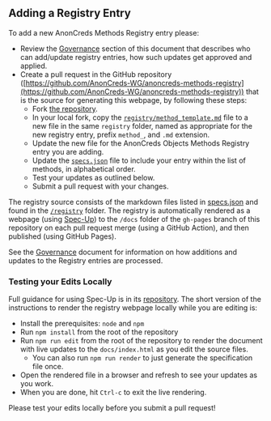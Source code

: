 ## Adding a Registry Entry

To add a new AnonCreds Methods Registry entry please:

- Review the [Governance](#governance) section of this document that describes
  who can add/update registry entries, how such updates get approved and
  applied.
- Create a pull request in the GitHub repository ([https://github.com/AnonCreds-WG/anoncreds-methods-registry](https://github.com/AnonCreds-WG/anoncreds-methods-registry)) that is the source for generating this webpage, by following these steps:
  - Fork [the repository](https://github.com/AnonCreds-WG/anoncreds-methods-registry).
  - In your local fork, copy the [`registry/method_template.md`](https://github.com/AnonCreds-WG/anoncreds-methods-registry/blob/main/registry/method_template.md) file
    to a new file in the same `registry` folder, named as appropriate for the new
    registry entry, prefix `method_`, and `.md` extension.
  - Update the new file for the AnonCreds Objects Methods
    Registry entry you are adding.
  - Update the [`specs.json`](./specs.json) file to include your entry within the
    list of methods, in alphabetical order.
  - Test your updates as outlined below.
  - Submit a pull request with your changes.

The registry source consists of the markdown files listed in
[specs.json](/specs.json) and found in the [`/registry`](/registry) folder. The
registry is automatically rendered as a webpage (using
[Spec-Up](https://github.com/decentralized-identity/spec-up)) to the `/docs`
folder of the `gh-pages` branch of this repository on each pull request merge
(using a GitHub Action), and then published (using GitHub Pages).

See the [Governance](./Governance.md) document for information on how
additions and updates to the Registry entries are processed.

### Testing your Edits Locally

Full guidance for using Spec-Up is in its
[repository](https://github.com/decentralized-identity/spec-up). The short
version of the instructions to render the registry webpage locally while you are
editing is:

- Install the prerequisites: `node` and `npm`
- Run `npm install` from the root of the repository
- Run `npm run edit` from the root of the repository to render the document with
  live updates to the `docs/index.html` as
  you edit the source files.
  - You can also run `npm run render` to just generate the specification file once.
- Open the rendered file in a browser and refresh to see your updates as you work.
- When you are done, hit `Ctrl-c` to exit the live rendering.

Please test your edits locally before you submit a pull request!
